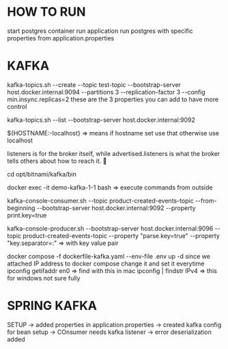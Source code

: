 # HOW TO RUN

start postgres container run application
run postgres with specific properties from application.properties


# KAFKA
kafka-topics.sh --create --topic test-topic --bootstrap-server host.docker.internal:9094
--partitions 3 
--replication-factor 3
--config min.insync.replicas=2 
these are the 3 properties you can add to have more control

kafka-topics.sh --list --bootstrap-server host.docker.internal:9092

${HOSTNAME:-localhost} => means if hostname set use that otherwise use localhost

listeners is for the broker itself, while advertised.listeners is what the broker tells others about how to reach it. 🚀

cd opt/bitnami/kafka/bin

docker exec -it demo-kafka-1-1 bash => execute commands from outside

kafka-console-consumer.sh --topic product-created-events-topic --from-beginning --bootstrap-server host.docker.internal:9092 --property print.key=true

kafka-console-producer.sh --bootstrap-server host.docker.internal:9096 --topic product-created-events-topic --property "parse.key=true" --property "key.separator=:" => with key value pair 

docker compose -f dockerfile-kafka.yaml --env-file .env up -d
since we attached IP address to docker compose change it and set it everytime
ipconfig getifaddr en0 => find with this in mac
ipconfig | findstr IPv4 => this for windows not sure fully 
# SPRING KAFKA 

SETUP 
-> added properties in application.properties
-> created kafka config for bean setup
-> COnsumer needs kafka listener
-> error deserialization added